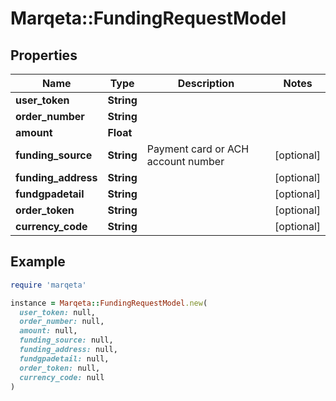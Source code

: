 # Marqeta::FundingRequestModel

## Properties

| Name | Type | Description | Notes |
| ---- | ---- | ----------- | ----- |
| **user_token** | **String** |  |  |
| **order_number** | **String** |  |  |
| **amount** | **Float** |  |  |
| **funding_source** | **String** | Payment card or ACH account number | [optional] |
| **funding_address** | **String** |  | [optional] |
| **fundgpadetail** | **String** |  | [optional] |
| **order_token** | **String** |  | [optional] |
| **currency_code** | **String** |  | [optional] |

## Example

```ruby
require 'marqeta'

instance = Marqeta::FundingRequestModel.new(
  user_token: null,
  order_number: null,
  amount: null,
  funding_source: null,
  funding_address: null,
  fundgpadetail: null,
  order_token: null,
  currency_code: null
)
```

